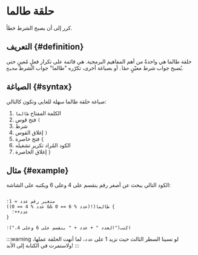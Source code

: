 ﻿---
sidebar_position: 1
---

# حلقة طالما

كرر إلى أن يصبح الشرط خطأ.

## التعريف {#definition}

حلقة طالما هي واحدةٌ من أهم المفاهيم البرمجية. هي قائمة على تكرار فعلٍ مُعينٍ حتى يُصبح جواب شرط معيّنٍ `خطأ`. أو بصياغة
أخرى، تكرّره "طالما" جواب الشرط `صحيح`.

## الصياغة {#syntax}

صياغة حلقة طالما سهلة للغايى وتكون كالتالي:

1. الكلمة المفتاح `طالما`
2. فتح قوس `(`
3. شرط
4. إغلاق القوس `)`
5. فتح حاصرة `{`
6. الكود المُراد تكرير تشغيله
7. إغلاق الحاصرة `}`

## مثال {#example}

الكود التالي يبحث عن أصغر رقم ينقسم على 4 وعلى 6 ويكتبه على الشاشة:

```abjad

متغير رقم عدد = 1؛
طالما(!(عدد % 6 == 0 && عدد % 4 == 0)) {
  عدد++؛
}

اكتب("العدد " + عدد + " ينقسم على 6 وعلى 4.")؛

```

:::warning
لو نسينا السطر الثالث حيث نزيد 1 على `عدد`، لما أنهت الحلقة عملها، ولاستمرت في الكتابة إلى الأبد!
:::